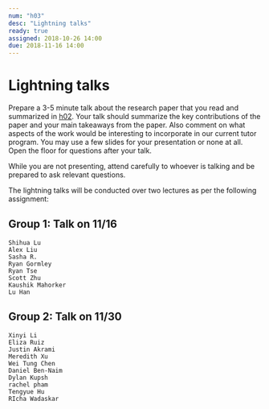 ```yaml
---
num: "h03"
desc: "Lightning talks"
ready: true 
assigned: 2018-10-26 14:00
due: 2018-11-16 14:00
---
```



# Lightning talks

Prepare a 3-5 minute talk about the research paper that you read and
summarized in [h02](/hwk/h02/). Your talk should summarize the key
contributions of the paper and your main takeaways from the
paper. Also comment on what aspects of the work would be interesting
to incorporate in our current tutor program. You may use a few slides
for your presentation or none at all. Open the floor for questions
after your talk.

While you are not presenting, attend carefully to whoever is talking
and be prepared to ask relevant questions.   

The lightning talks will be conducted over
two lectures as per the following assignment:

## Group 1: Talk on 11/16

```
Shihua Lu
Alex Liu
Sasha R. 
Ryan Gormley
Ryan Tse
Scott Zhu
Kaushik Mahorker
Lu Han
```


## Group 2: Talk on 11/30

```
Xinyi Li
Eliza Ruiz
Justin Akrami
Meredith Xu
Wei Tung Chen
Daniel Ben-Naim
Dylan Kupsh
rachel pham
Tengyue Hu
RIcha Wadaskar

```



